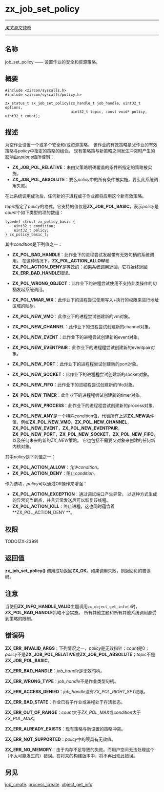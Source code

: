# zx_job_set_policy
---

[*英文原文快照*](https://github.com/fuchsia-mirror/zircon/blob/a73de2ea77ae17a6b2e57286299e57cc2b838dc7/docs/syscalls/job_set_policy.md)

---
<!-- ## NAME -->
## 名称

<!-- job_set_policy - Set job security and resource policies. -->
job_set_policy —— 设置作业的安全和资源策略。

<!-- ## SYNOPSIS -->
## 概要

```
#include <zircon/syscalls.h>
#include <zircon/syscalls/policy.h>

zx_status_t zx_job_set_policy(zx_handle_t job_handle, uint32_t options,
                              uint32_t topic, const void* policy, uint32_t count);

```

<!-- ## DESCRIPTION -->
## 描述

<!-- Sets one or more security and/or resource policies to an empty job. The job's
effective policies is the combination of the parent's effective policies and
the policies specified in *policy*. The effect in the case of conflict between
the existing policies and the new policies is controlled by *options* values: -->
为空作业设置一个或多个安全和/或资源策略。 
该作业的有效策略是父作业的有效策略与*policy*中指定的策略的组合。 
现有策略策与新策略之间发生冲突时产生的影响由*options*值所控制：

<!-- + **ZX_JOB_POL_RELATIVE** : policy is applied for the conditions not specifically
  overridden by the parent policy.
+ **ZX_JOB_POL_ABSOLUTE** : policy is applied for all conditions in *policy* or
  the syscall fails. -->
+ **ZX_JOB_POL_RELATIVE**：未由父策略明确覆盖的条件所指定的策略被实施。
+ **ZX_JOB_POL_ABSOLUTE**：要么*policy*中的所有条件被实施，要么此系统调用失败。
<!-- After this call succeeds any new child process or child job will have the new
effective policy applied to it. -->
在此系统调用成功后，任何新的子进程或子作业都将应用这个新有效策略。

<!-- *topic* indicates the *policy* format. Supported value is **ZX_JOB_POL_BASIC**
which indicates that *policy* is an array of *count* entries of: -->

*topic*指定了*policy*的格式。它支持的值仅是**ZX_JOB_POL_BASIC**，表示*policy*是*count*个如下类型的项的数组：

```
typedef struct zx_policy_basic {
    uint32_t condition;
    uint32_t policy;
} zx_policy_basic_t;

```

<!-- Where *condition* is one of -->
其中*condition*是下列值之一：
<!-- + **ZX_POL_BAD_HANDLE** a process under this job is attempting to
  issue a syscall with an invalid handle.  In this case,
  **ZX_POL_ACTION_ALLOW** and **ZX_POL_ACTION_DENY** are equivalent:
  if the syscall returns, it will always return the error
  **ZX_ERR_BAD_HANDLE**. -->
+ **ZX_POL_BAD_HANDLE**：此作业下的进程尝试发起带有无效句柄的系统调用。
  在这种情况下，**ZX_POL_ACTION_ALLOW**和**ZX_POL_ACTION_DENY**是等效的：如果系统调用返回，它将始终返回**ZX_ERR_BAD_HANDLE**错误。
<!-- + **ZX_POL_WRONG_OBJECT** a process under this job is attempting to
  issue a syscall with a handle that does not support such operation. -->
+ **ZX_POL_WRONG_OBJECT**：此作业下的进程尝试使用不支持此类操作的句柄发起系统调用。
<!-- + **ZX_POL_VMAR_WX** a process under this job is attempting to map an
  address region with write-execute access. -->
+ **ZX_POL_VMAR_WX**：此作业下的进程尝试使用写入+执行的权限来进行地址区域的映射。
<!-- + **ZX_POL_NEW_VMO** a process under this job is attempting to create
  a new vm object. -->
+ **ZX_POL_NEW_VMO**：此作业下的进程尝试创建新的vm对象。
<!-- + **ZX_POL_NEW_CHANNEL** a process under this job is attempting to create
  a new channel. -->
+ **ZX_POL_NEW_CHANNEL**：此作业下的进程尝试创建新的channel对象。
<!-- + **ZX_POL_NEW_EVENT** a process under this job is attempting to create
  a new event. -->
+ **ZX_POL_NEW_EVENT**：此作业下的进程尝试创建新的event对象。
<!-- + **ZX_POL_NEW_EVENTPAIR** a process under this job is attempting to create
  a new event pair. -->
+ **ZX_POL_NEW_EVENTPAIR**：此作业下的进程程尝试创建新的eventpair对象。
<!-- + **ZX_POL_NEW_PORT** a process under this job is attempting to create
  a new port. -->
+ **ZX_POL_NEW_PORT**：此作业下的进程程尝试创建新的port对象。
<!-- + **ZX_POL_NEW_SOCKET** a process under this job is attempting to create
  a new socket. -->
+ **ZX_POL_NEW_SOCKET**：此作业下的进程程尝试创建新的socket对象。

<!-- + **ZX_POL_NEW_FIFO** a process under this job is attempting to create
  a new fifo. -->
+ **ZX_POL_NEW_FIFO**：此作业下的进程程尝试创建新的fifo对象。

<!-- + **ZX_POL_NEW_TIMER** a process under this job is attempting to create
  a new timer. -->
+ **ZX_POL_NEW_TIMER**：此作业下的进程程尝试创建新的timer对象。
<!-- + **ZX_POL_NEW_PROCESS** a process under this job is attempting to create
  a new process. -->
+ **ZX_POL_NEW_PROCESS**：此作业下的进程程尝试创建新的process对象。

<!-- + **ZX_POL_NEW_ANY** is a special *condition* that stands for all of
  the above **ZX_NEW** condtions such as **ZX_POL_NEW_VMO**,
  **ZX_POL_NEW_CHANNEL**, **ZX_POL_NEW_EVENT**, **ZX_POL_NEW_EVENTPAIR**,
  **ZX_POL_NEW_PORT**, **ZX_POL_NEW_SOCKET**, **ZX_POL_NEW_FIFO**,
  and any future ZX_NEW policy. This will include any new
  kernel objects which do not require a parent object for creation. -->
+ **ZX_POL_NEW_ANY**是一个特殊*condition*值，代表所有上述**ZX_NEW**条件值，例如**ZX_POL_NEW_VMO**，**ZX_POL_NEW_CHANNEL**，**ZX_POL_NEW_EVENT**，**ZX_POL_NEW_EVENTPAIR**，**ZX_POL_NEW_PORT**，**ZX_POL_NEW_SOCKET**，**ZX_POL_NEW_FIFO**，以及任何未来的新的*ZX_NEW*策略。 
  它也包括不需要父对象来创建的任何新内核对象。

<!-- Where *policy* is either
+ **ZX_POL_ACTION_ALLOW**  allow *condition*.
+ **ZX_POL_ACTION_DENY**  prevent *condition*. -->
其中*policy*是下列值之一：
+ **ZX_POL_ACTION_ALLOW**：允许*condition*。
+ **ZX_POL_ACTION_DENY**：阻止*condition*。
<!-- 
Optionally it can be augmented via OR with
+ **ZX_POL_ACTION_EXCEPTION** generate an exception via the debug port. An
  exception generated this way acts as a breakpoint. The thread may be
  resumed after the exception.
+ **ZX_POL_ACTION_KILL** terminate the process. It also
implies **ZX_POL_ACTION_DENY**. -->
作为选项，*policy*可以通过OR操作来增强：
+ **ZX_POL_ACTION_EXCEPTION**：通过调试端口产生异常。 
  以这种方式生成的异常充当断点，并且异常发送后可以恢复该线程。
+ **ZX_POL_ACTION_KILL**：终止进程，这也同时蕴含着**ZX_POL_ACTION_DENY **。

<!-- ## RIGHTS -->
## 权限

TODO(ZX-2399)

<!-- ## RETURN VALUE -->
## 返回值

<!-- **zx_job_set_policy**() returns **ZX_OK** on success.  In the event of failure,
a negative error value is returned. -->
**zx_job_set_policy()** 调用成功返回**ZX_OK**。如果调用失败，则返回负的错误码。

<!-- ## NOTES -->
## 注意
<!-- 
The **ZX_POL_BAD_HANDLE** policy does not apply when calling ``zx_object_get_info()``
with the topic ZX_INFO_HANDLE_VALID.  All other topics and all other syscalls that
take handles are subject to the policy. -->
当使用**ZX_INFO_HANDLE_VALID**主题调用``zx_object_get_info()``时，**ZX_POL_BAD_HANDLE**策略不会实施。 
所有其他主题和所有其他系统调用都受到策略的限制。

<!-- ## ERRORS -->
## 错误码

<!-- **ZX_ERR_INVALID_ARGS**  *policy* was not a valid pointer, or *count* was 0,
or *policy* was not **ZX_JOB_POL_RELATIVE** or **ZX_JOB_POL_ABSOLUTE**, or
*topic* was not **ZX_JOB_POL_BASIC**. -->
**ZX_ERR_INVALID_ARGS**：下列情况之一，*policy*是无效指针；*count*是0；*policy*不是**ZX_JOB_POL_RELATIVE**或**ZX_JOB_POL_ABSOLUTE**；*topic*不是**ZX_JOB_POL_BASIC**。

<!-- **ZX_ERR_BAD_HANDLE**  *job_handle* is not valid handle. -->
**ZX_ERR_BAD_HANDLE**：*job_handle*是无效句柄。

<!-- **ZX_ERR_WRONG_TYPE**  *job_handle* is not a job handle. -->
**ZX_ERR_WRONG_TYPE**：*job_handle*不是作业类型句柄。

<!-- **ZX_ERR_ACCESS_DENIED**  *job_handle* does not have ZX_POL_RIGHT_SET right. -->
**ZX_ERR_ACCESS_DENIED**：*job_handle*没有*ZX_POL_RIGHT_SET*权限。

<!-- **ZX_ERR_BAD_STATE**  the job has existing jobs or processes alive. -->
**ZX_ERR_BAD_STATE**：作业已有子作业或进程处于存活状态。

<!-- **ZX_ERR_OUT_OF_RANGE** *count* is bigger than ZX_POL_MAX or *condition* is
bigger than ZX_POL_MAX. -->
**ZX_ERR_OUT_OF_RANGE**：*count*大于*ZX_POL_MAX*或*condition*大于*ZX_POL_MAX*。

<!-- **ZX_ERR_ALREADY_EXISTS** existing policy conflicts with the new policy. -->
**ZX_ERR_ALREADY_EXISTS**：现有策略与新设置的策略冲突。

<!-- **ZX_ERR_NOT_SUPPORTED** an entry in *policy* has an invalid value. -->
**ZX_ERR_NOT_SUPPORTED**：*policy*中的项具有无效值。

<!-- **ZX_ERR_NO_MEMORY**  Failure due to lack of memory.
There is no good way for userspace to handle this (unlikely) error.
In a future build this error will no longer occur. -->
**ZX_ERR_NO_MEMORY**：由于内存不足导致的失败。而用户空间无法处理这个（不太可能发生的）错误。在将来的构建版本中，将不再出现此错误。

<!-- ## SEE ALSO -->
## 另见

[job_create](job_create.md).
[process_create](job_create.md).
[object_get_info](object_get_info.md).
